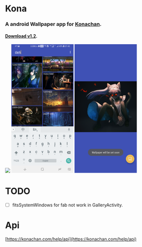# Kona

### A android Wallpaper app for [Konachan](https://konachan.com/).

#### [Download v1.2](https://github.com/dyguests/Kona/releases/download/v1.2/Kona-1.2-release.apk).

<img src="./graphics/device-2018-04-29-073643.png" width="40%"/>
<img src="./graphics/device-2018-04-29-074341.png" width="40%"/>
<img src="./graphics/device-2018-04-29-073851.png" width="40%"/>

# TODO

- [ ] fitsSystemWindows for fab not work in GalleryActivity.

# Api

[https://konachan.com/help/api](https://konachan.com/help/api)